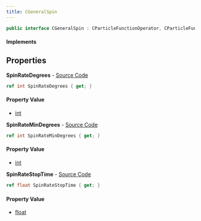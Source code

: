 ```yaml
---
title: CGeneralSpin
---
```


```csharp
public interface CGeneralSpin : CParticleFunctionOperator, CParticleFunction, ISchemaClass<CParticleFunction>, ISchemaClass<CParticleFunctionOperator>, ISchemaClass<CGeneralSpin>, ISchemaField, ISchemaClass, INativeHandle
```

#### Implements

## Properties

**SpinRateDegrees** - [Source Code](https://github.com/swiftly-solution/swiftlys2/blob/main/managed/src/SwiftlyS2.Generated/Schemas/Interfaces/CGeneralSpin.cs#L16)

```csharp
ref int SpinRateDegrees { get; }
```

#### Property Value

- [int](https://learn.microsoft.com/dotnet/api/system.int32)

**SpinRateMinDegrees** - [Source Code](https://github.com/swiftly-solution/swiftlys2/blob/main/managed/src/SwiftlyS2.Generated/Schemas/Interfaces/CGeneralSpin.cs#L18)

```csharp
ref int SpinRateMinDegrees { get; }
```

#### Property Value

- [int](https://learn.microsoft.com/dotnet/api/system.int32)

**SpinRateStopTime** - [Source Code](https://github.com/swiftly-solution/swiftlys2/blob/main/managed/src/SwiftlyS2.Generated/Schemas/Interfaces/CGeneralSpin.cs#L20)

```csharp
ref float SpinRateStopTime { get; }
```

#### Property Value

- [float](https://learn.microsoft.com/dotnet/api/system.single)


